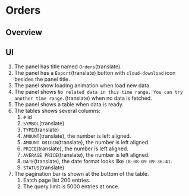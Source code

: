 # Orders

## Overview

## UI

1. The panel has title named `Orders`(translate).
1. The panel has a `Export`(translate) button with `cloud-download` icon besides the panel title.
1. The panel show loading animation when load new data.
1. The panel shows `No related data in this time range. You can try another time range.`(translate) when no data is fetched.
1. The panel shows a table when data is ready.
1. The tables shows several columns:
    1. `#` id
    1. `SYMBOL`(translate)
    1. `TYPE`(translate)
    1. `AMOUNT`(translate), the number is left aligned.
    1. `AMOUNT ORIGIN`(translate), the number is left aligned.
    1. `PRICE`(translate), the number is left aligned.
    1. `AVERAGE PRICE`(translate), the number is left aligned.
    1. `DATE`(translate), the date format looks like `18-08-09 09:36:41`.
    1. `STATUS`(translate)
1. The pagination bar is shown at the bottom of the table.
    1. Eatch page list 200 entries.
    1. The query limit is 5000 entries at once.
